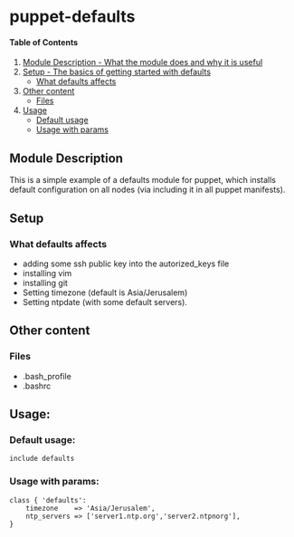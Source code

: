 # puppet-defaults

#### Table of Contents

1. [Module Description - What the module does and why it is useful](#module-description)
2. [Setup - The basics of getting started with defaults](#setup)
    * [What defaults affects](#what-defaults-affects)
3. [Other content](#other-content)
    * [Files](#files)
4. [Usage](#usage)
    * [Default usage](#default-usage)
    * [Usage with params](#usage-with-params)

## Module Description

This is a simple example of a defaults module for puppet, which installs default configuration on all nodes (via including it in all puppet manifests).

## Setup

### What defaults affects
* adding some ssh public key into the autorized_keys file
* installing vim
* installing git
* Setting timezone (default is Asia/Jerusalem)
* Setting ntpdate (with some default servers).

## Other content

### Files
* .bash_profile
* .bashrc

## Usage:
### Default usage:
```puppet
include defaults
```
### Usage with params:
```puppet
class { 'defaults':
    timezone    => 'Asia/Jerusalem',
    ntp_servers => ['server1.ntp.org','server2.ntpnorg'],
}
```
